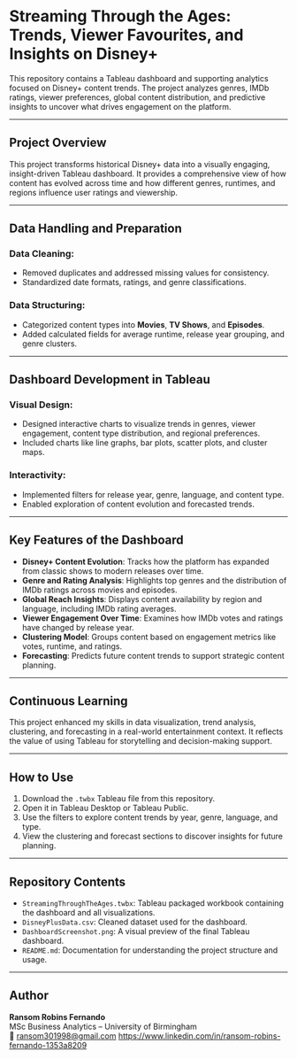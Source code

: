 
# Streaming Through the Ages: Trends, Viewer Favourites, and Insights on Disney+

This repository contains a Tableau dashboard and supporting analytics focused on Disney+ content trends. The project analyzes genres, IMDb ratings, viewer preferences, global content distribution, and predictive insights to uncover what drives engagement on the platform.

---

## Project Overview

This project transforms historical Disney+ data into a visually engaging, insight-driven Tableau dashboard. It provides a comprehensive view of how content has evolved across time and how different genres, runtimes, and regions influence user ratings and viewership.

---

## Data Handling and Preparation

### Data Cleaning:
- Removed duplicates and addressed missing values for consistency.
- Standardized date formats, ratings, and genre classifications.
  
### Data Structuring:
- Categorized content types into **Movies**, **TV Shows**, and **Episodes**.
- Added calculated fields for average runtime, release year grouping, and genre clusters.

---

## Dashboard Development in Tableau

### Visual Design:
- Designed interactive charts to visualize trends in genres, viewer engagement, content type distribution, and regional preferences.
- Included charts like line graphs, bar plots, scatter plots, and cluster maps.

### Interactivity:
- Implemented filters for release year, genre, language, and content type.
- Enabled exploration of content evolution and forecasted trends.

---

## Key Features of the Dashboard

- **Disney+ Content Evolution**: Tracks how the platform has expanded from classic shows to modern releases over time.
- **Genre and Rating Analysis**: Highlights top genres and the distribution of IMDb ratings across movies and episodes.
- **Global Reach Insights**: Displays content availability by region and language, including IMDb rating averages.
- **Viewer Engagement Over Time**: Examines how IMDb votes and ratings have changed by release year.
- **Clustering Model**: Groups content based on engagement metrics like votes, runtime, and ratings.
- **Forecasting**: Predicts future content trends to support strategic content planning.

---

## Continuous Learning

This project enhanced my skills in data visualization, trend analysis, clustering, and forecasting in a real-world entertainment context. It reflects the value of using Tableau for storytelling and decision-making support.

---

## How to Use

1. Download the `.twbx` Tableau file from this repository.
2. Open it in Tableau Desktop or Tableau Public.
3. Use the filters to explore content trends by year, genre, language, and type.
4. View the clustering and forecast sections to discover insights for future planning.

---

## Repository Contents

- `StreamingThroughTheAges.twbx`: Tableau packaged workbook containing the dashboard and all visualizations.
- `DisneyPlusData.csv`: Cleaned dataset used for the dashboard.
- `DashboardScreenshot.png`: A visual preview of the final Tableau dashboard.
- `README.md`: Documentation for understanding the project structure and usage.

---

## Author

**Ransom Robins Fernando**  
MSc Business Analytics – University of Birmingham  
📧 ransom301998@gmail.com
https://www.linkedin.com/in/ransom-robins-fernando-1353a8209
